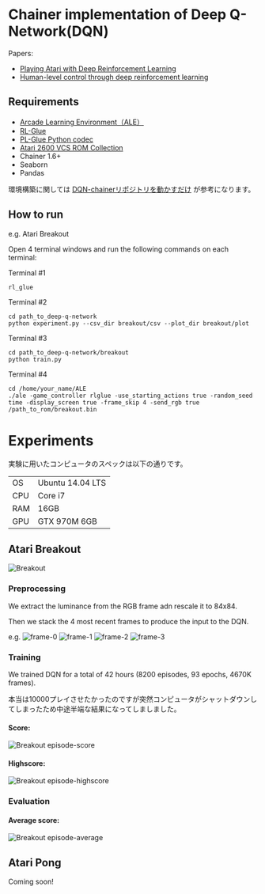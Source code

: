 # Chainer implementation of Deep Q-Network(DQN) 

Papers:
- [Playing Atari with Deep Reinforcement Learning](http://arxiv.org/abs/1312.5602)
- [Human-level control through deep reinforcement learning](http://www.nature.com/nature/journal/v518/n7540/full/nature14236.html)

## Requirements

- [Arcade Learning Environment（ALE）](http://www.arcadelearningenvironment.org/)
- [RL-Glue](https://code.google.com/archive/p/rl-glue-ext/wikis/RLGlueCore.wiki)
- [PL-Glue Python codec](https://sites.google.com/a/rl-community.org/rl-glue/Home/Extensions/python-codec)
- [Atari 2600 VCS ROM Collection](http://www.arcadelearningenvironment.org/)
- Chainer 1.6+
- Seaborn
- Pandas

環境構築に関しては [DQN-chainerリポジトリを動かすだけ](http://vaaaaaanquish.hatenablog.com/entry/2015/12/11/215417) が参考になります。

## How to run

e.g. Atari Breakout

Open 4 terminal windows and run the following commands on each terminal: 

Terminal #1

```
rl_glue
```

Terminal #2

```
cd path_to_deep-q-network
python experiment.py --csv_dir breakout/csv --plot_dir breakout/plot
```

Terminal #3

```
cd path_to_deep-q-network/breakout
python train.py
```

Terminal #4

```
cd /home/your_name/ALE
./ale -game_controller rlglue -use_starting_actions true -random_seed time -display_screen true -frame_skip 4 -send_rgb true /path_to_rom/breakout.bin
```

# Experiments

実験に用いたコンピュータのスペックは以下の通りです。

|               |                  |
|---------------|------------------|
| OS            | Ubuntu 14.04 LTS |
| CPU           | Core i7          |
| RAM           | 16GB             |
| GPU           | GTX 970M 6GB     |

## Atari Breakout

![Breakout](http://musyoku.github.io/images/post/2016-03-06/breakout_result.gif)

### Preprocessing

We extract the luminance from the RGB frame adn rescale it to 84x84.

Then we stack the 4 most recent frames to produce the input to the DQN.

e.g. 
![frame-0](http://musyoku.github.io/images/post/2016-03-06/breakout_state0.png)
![frame-1](http://musyoku.github.io/images/post/2016-03-06/breakout_state1.png)
![frame-2](http://musyoku.github.io/images/post/2016-03-06/breakout_state2.png)
![frame-3](http://musyoku.github.io/images/post/2016-03-06/breakout_state3.png)

### Training

We trained DQN for a total of 42 hours (8200 episodes, 93 epochs, 4670K frames).

本当は10000プレイさせたかったのですが突然コンピュータがシャットダウンしてしまったため中途半端な結果になってしましました。

#### Score:

![Breakout episode-score](http://musyoku.github.io/images/post/2016-03-06/breakout_episode_reward.png)

#### Highscore:

![Breakout episode-highscore](http://musyoku.github.io/images/post/2016-03-06/breakout_training_episode_highscore.png)

### Evaluation

#### Average score:

![Breakout episode-average](http://musyoku.github.io/images/post/2016-03-06/breakout_evaluation_episode_average_reward.png)

## Atari Pong

Coming soon!